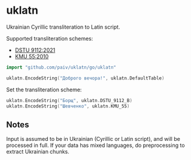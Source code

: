 uklatn
==
Ukrainian Cyrillic transliteration to Latin script.

Supported transliteration schemes:
- [DSTU 9112:2021](https://uk.wikipedia.org/wiki/ДСТУ_9112:2021)
- [KMU 55:2010](https://zakon.rada.gov.ua/laws/show/55-2010-п)


```go
import "github.com/paiv/uklatn/go/uklatn"

uklatn.EncodeString("Доброго вечора!", uklatn.DefaultTable)
```

Set the transliteration scheme:
```go
uklatn.EncodeString("Борщ", uklatn.DSTU_9112_B)
uklatn.EncodeString("Шевченко", uklatn.KMU_55)
```


Notes
--
Input is assumed to be in Ukrainian (Cyrillic or Latin script), and will be processed in full.
If your data has mixed languages, do preprocessing to extract Ukrainian chunks.
